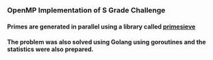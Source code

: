 ### OpenMP Implementation of S Grade Challenge

#### Primes are generated in parallel using a library called [primesieve](https://github.com/kimwalisch/primesieve)

#### The problem was also solved using Golang using goroutines and the statistics were also prepared.